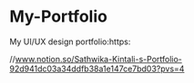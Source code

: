 # My-Portfolio
My UI/UX design portfolio:https:

//www.notion.so/Sathwika-Kintali-s-Portfolio-92d941dc03a34ddfb38a1e147ce7bd03?pvs=4
